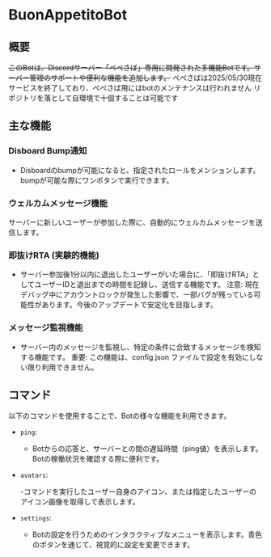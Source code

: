 # BuonAppetitoBot
## 概要
~~このBotは、Discordサーバー「ぺぺさば」専用に開発された多機能Botです。サーバー管理のサポートや便利な機能を追加します。~~
ぺぺさばは2025/05/30現在サービスを終了しており、ぺぺさば用にはbotのメンテナンスは行われません
リポジトリを落として自環境で十個することは可能です
## 主な機能
### Disboard Bump通知
- Disboardのbumpが可能になると、指定されたロールをメンションします。bumpが可能な際にワンボタンで実行できます。
### ウェルカムメッセージ機能
サーバーに新しいユーザーが参加した際に、自動的にウェルカムメッセージを送信します。
### 即抜けRTA (実験的機能)
- サーバー参加後1分以内に退出したユーザーがいた場合に、「即抜けRTA」としてユーザーIDと退出までの時間を記録し、送信する機能です。
注意: 現在デバッグ中にアカウントロックが発生した影響で、一部バグが残っている可能性があります。今後のアップデートで安定化を目指します。
### メッセージ監視機能
- サーバー内のメッセージを監視し、特定の条件に合致するメッセージを検知する機能です。
重要: この機能は、config.json ファイルで設定を有効にしない限り利用できません。
## コマンド
以下のコマンドを使用することで、Botの様々な機能を利用できます。

- `ping`:

  - Botからの応答と、サーバーとの間の遅延時間（ping値）を表示します。Botの稼働状況を確認する際に便利です。
- `avatars`:

  -コマンドを実行したユーザー自身のアイコン、または指定したユーザーのアイコン画像を取得して表示します。
- `settings`:

  - Botの設定を行うためのインタラクティブなメニューを表示します。青色のボタンを通じて、視覚的に設定を変更できます。
